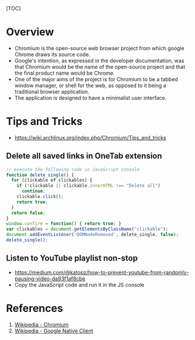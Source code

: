 [TOC]

# Overview

- Chromium is the open-source web browser project from which google
  Chrome draws its source code.
- Google's intention, as expressed in the developer documentation, was
  that Chromium would be the name of the open-source project and that
  the final product name would be Chrome.
- One of the major aims of the project is for Chromium to be a tabbed
  window manager, or shell for the web, as opposed to it being a
  traditional browser application.
- The application is designed to have a minimalist user interface.

# Tips and Tricks

- https://wiki.archlinux.org/index.php/Chromium/Tips_and_tricks

## Delete all saved links in OneTab extension

```javascript
// execute the following code in JavaScript console
function delete_single() {
  for (clickable of clickables) {
    if (!clickable || clickable.innerHTML !== "Delete all")
      continue;
    clickable.click();
    return true;
  }
  return false;
}
window.confirm = function() { return true; }
var clickables = document.getElementsByClassName("clickable");
document.addEventListener('DOMNodeRemoved', delete_single, false);
delete_single();
```

## Listen to YouTube playlist non-stop

- https://medium.com/@katopz/how-to-prevent-youtube-from-randomly-pausing-video-da93f1af8cbe
- Copy the JavaScript code and run it in the JS console

# References

1. [Wikipedia - Chromium][1]
2. [Wikipedia - Google Native Client][2]

[1]: https://en.wikipedia.org/wiki/Chromium_(web_browser) "Wikipedia - Chromium"
[2]: https://en.wikipedia.org/wiki/Google_Native_Client "Wikipedia - Google Native Client"
